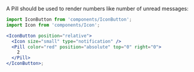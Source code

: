 A Pill should be used to render numbers like number of unread messages:

```jsx harmony
import IconButton from 'components/IconButton';
import Icon from 'components/Icon';

<IconButton position="relative">
  <Icon size="small" type="notification" />
  <Pill color="red" position="absolute" top="0" right="0">
    2
  </Pill>
</IconButton>;
```
